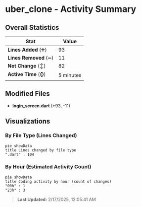 # uber_clone - Activity Summary 

## Overall Statistics

| Stat                   | Value                                                             |
| ---------------------- | ----------------------------------------------------------------- |
| **Lines Added** (➕)   | 93                                          |
| **Lines Removed** (➖) | 11                                        |
| **Net Change** (↕)    | 82                |
| **Active Time** (⌚)   | 5 minutes |


## Modified Files
- **login_screen.dart** (+93, -11)

## Visualizations

### By File Type (Lines Changed)

```mermaid
pie showData
title Lines changed by file type
".dart" : 104
```

### By Hour (Estimated Activity Count)

```mermaid
pie showData
title Coding activity by hour (count of changes)
"00h" : 1
"23h" : 3
```


> **Last Updated:** 2/17/2025, 12:05:41 AM